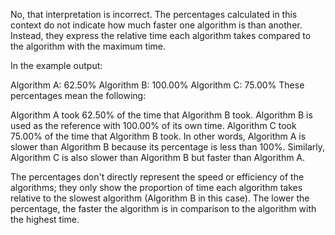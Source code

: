 No, that interpretation is incorrect. The percentages calculated in this context do not indicate how much faster one algorithm is than another. Instead, they express the relative time each algorithm takes compared to the algorithm with the maximum time.

In the example output:

Algorithm A: 62.50%
Algorithm B: 100.00%
Algorithm C: 75.00%
These percentages mean the following:

Algorithm A took 62.50% of the time that Algorithm B took.
Algorithm B is used as the reference with 100.00% of its own time.
Algorithm C took 75.00% of the time that Algorithm B took.
In other words, Algorithm A is slower than Algorithm B because its percentage is less than 100%. Similarly, Algorithm C is also slower than Algorithm B but faster than Algorithm A.

The percentages don't directly represent the speed or efficiency of the algorithms; they only show the proportion of time each algorithm takes relative to the slowest algorithm (Algorithm B in this case). The lower the percentage, the faster the algorithm is in comparison to the algorithm with the highest time.
